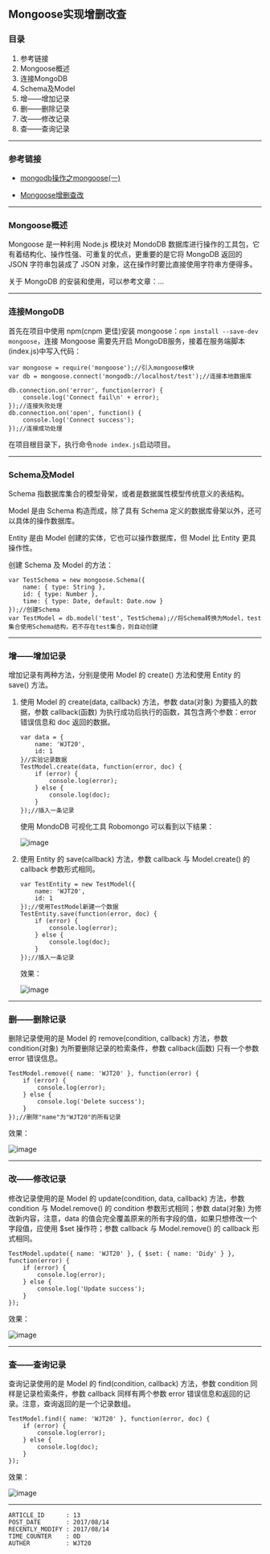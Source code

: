 
## Mongoose实现增删改查 ##

### 目录 ###

1. 参考链接
2. Mongoose概述
3. 连接MongoDB
4. Schema及Model
5. 增——增加记录
6. 删——删除记录
7. 改——修改记录
8. 查——查询记录

---

### 参考链接 ###

- [mongodb操作之mongoose(一)](https://segmentfault.com/a/1190000005711812)

- [Mongoose增删查改](https://segmentfault.com/a/1190000009173871)

---

### Mongoose概述 ###

Mongoose 是一种利用 Node.js 模块对 MondoDB 数据库进行操作的工具包，它有着结构化、操作性强、可重复的优点，更重要的是它将 MongoDB 返回的 JSON 字符串包装成了 JSON 对象，这在操作时要比直接使用字符串方便得多。

关于 MongoDB 的安装和使用，可以参考文章：...

---

### 连接MongoDB ###

首先在项目中使用 npm(cnpm 更佳)安装 mongoose：`npm install --save-dev mongoose`，连接 Mongoose 需要先开启 MongoDB服务，接着在服务端脚本(index.js)中写入代码：

```
var mongoose = require('mongoose');//引入mongoose模块
var db = mongoose.connect('mongodb://localhost/test');//连接本地数据库

db.connection.on('error', function(error) {
    console.log('Connect fail\n' + error);
});//连接失败处理
db.connection.on('open', function() {
    console.log('Connect success');
});//连接成功处理
```

在项目根目录下，执行命令`node index.js`启动项目。

---

### Schema及Model ###

Schema 指数据库集合的模型骨架，或者是数据属性模型传统意义的表结构。

Model 是由 Schema 构造而成，除了具有 Schema 定义的数据库骨架以外，还可以具体的操作数据库。

Entity 是由 Model 创建的实体，它也可以操作数据库，但 Model 比 Entity 更具操作性。

创建 Schema 及 Model 的方法：

```
var TestSchema = new mongoose.Schema({
    name: { type: String },
    id: { type: Number },
    time: { type: Date, default: Date.now }
});//创建Schema
var TestModel = db.model('test', TestSchema);//将Schema转换为Model，test集合使用Schema结构，若不存在test集合，则自动创建
```

---

### 增——增加记录 ###

增加记录有两种方法，分别是使用 Model 的 create() 方法和使用 Entity 的 save() 方法。

1. 使用 Model 的 create(data, callback) 方法，参数 data(对象) 为要插入的数据，参数 callback(函数) 为执行成功后执行的函数，其包含两个参数：error 错误信息和 doc 返回的数据。

    ```
    var data = {
        name: 'WJT20',
        id: 1
    }//实验记录数据
    TestModel.create(data, function(error, doc) {
        if (error) {
            console.log(error);
        } else {
            console.log(doc);
        }
    });//插入一条记录
    ```

    使用 MondoDB 可视化工具 Robomongo 可以看到以下结果：

    ![image](./images/w36.png)

2. 使用 Entity 的 save(callback) 方法，参数 callback 与 Model.create() 的 callback 参数形式相同。

    ```
    var TestEntity = new TestModel({
        name: 'WJT20',
        id: 1
    });//使用TestModel新建一个数据
    TestEntity.save(function(error, doc) {
        if (error) {
            console.log(error);
        } else {
            console.log(doc);
        }
    });//插入一条记录
    ```

    效果：

    ![image](./images/w37.png)

---

### 删——删除记录 ###

删除记录使用的是 Model 的 remove(condition, callback) 方法，参数 condition(对象) 为所要删除记录的检索条件，参数 callback(函数) 只有一个参数 error 错误信息。

```
TestModel.remove({ name: 'WJT20' }, function(error) {
    if (error) {
        console.log(error);
    } else {
        console.log('Delete success');
    }
});//删除"name"为"WJT20"的所有记录
```

效果：

![image](./images/w38.png)

---

### 改——修改记录 ###

修改记录使用的是 Model 的 update(condition, data, callback) 方法，参数 condition 与 Model.remove() 的 condition 参数形式相同；参数 data(对象) 为修改新内容，注意，data 的值会完全覆盖原来的所有字段的值，如果只想修改一个字段值，应使用 $set 操作符；参数 callback 与 Model.remove() 的 callback 形式相同。

```
TestModel.update({ name: 'WJT20' }, { $set: { name: 'Didy' } }, function(error) {
    if (error) {
        console.log(error);
    } else {
        console.log('Update success');
    }
});
```

效果：

![image](./images/w39.png)

---

### 查——查询记录 ###

查询记录使用的是 Model 的 find(condition, callback) 方法，参数 condition 同样是记录检索条件，参数 callback 同样有两个参数 error 错误信息和返回的记录。注意，查询返回的是一个记录数组。

```
TestModel.find({ name: 'WJT20' }, function(error, doc) {
    if (error) {
        console.log(error);
    } else {
        console.log(doc);
    }
});
```

效果：

![image](./images/w40.png)

---

```
ARTICLE_ID      : 13
POST_DATE       : 2017/08/14
RECENTLY_MODIFY : 2017/08/14
TIME_COUNTER    : 0D
AUTHER          : WJT20
```